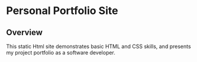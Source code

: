 # Personal Portfolio Site

## Overview

This static Html site demonstrates basic HTML and CSS skills, and presents my project portfolio as a software developer.
